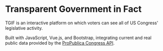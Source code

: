# Transparent Government in Fact

TGIF is an interactive platform on which voters can see all of US Congress' legislative activity.

Built with JavaScript, Vue.js, and Bootstrap, integrating current and real public data provided by the [ProPublica Congress API](https://projects.propublica.org/api-docs/congress-api/).
